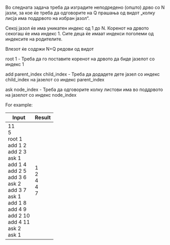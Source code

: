 Во следната задача треба да изградите неподредено (општо) дрво со N јазли, за кое ќе треба да одговорите на Q прашања од видот „колку лисја има поддрвото на избран јазол“.

Секој јазол ќе има уникатен индекс од 1 до N. Коренот на дрвото секогаш ќе има индекс 1. Сите деца ќе имаат индекси поголеми од индексите на родителите.

Влезот ќе содржи N+Q редови од видот

root 1 - Треба да го поставите коренот на дрвото да биде јазелот со индекс 1

add parent_index child_index - Треба да додадете дете јазел со индекс child_index на јазелот со индекс parent_index

ask node_index - Треба да одговорите колку листови има во поддрвото на јазелот со индекс node_index

For example: 

| Input	                                                                                                                                             | Result                 |
|----------------------------------------------------------------------------------------------------------------------------------------------------|------------------------|
| 11 <br> 5  <br> root 1 <br> add 1 2 <br>add 2 3 <br>ask 1 <br>add 1 4 <br>add 2 5 <br>add 3 6<br>ask 2<br>add 3 7<br>ask 1<br>add 1 8<br>add 4 9<br>add 2 10<br>add 4 11<br>ask 2<br>ask 1 | 1 <br>2<br>4<br>4<br>7 |